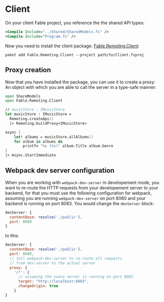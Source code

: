 # Client

On your client Fable project, you reference the the shared API types:
```xml
<Compile Include="../Shared/SharedModels.fs" />
<Compile Include="Program.fs" />
```
Now you need to install the client package: [Fable.Remoting.Client](https://www.nuget.org/packages/Fable.Remoting.Client/):
```
paket add Fable.Remoting.Client --project path/to/Client.fsproj
```
## Proxy creation
Now that you have installed the package, you can use it to create a proxy: An object with which you are able to call the server in a type-safe manner: 
```fs
open ShareModels
open Fable.Remoting.Client

// musicStore : IMusicStore
let musicStore : IMusicStore = 
  Remoting.createApi()
  |> Remoting.buildProxy<IMusicStore>

async {
    let! albums = musicStore.allAlbums() 
    for album in albums do
        printfn "%s (%s)" album.Title album.Genre
}
|> Async.StartImmediate
```
## Webpack dev server configuration
When you are working with `webpack-dev-server` in developement mode, you want to re-route the HTTP requests from your developement server to your backend, for that you must use the following configuration for webpack, assuming you are running `webpack-dev-server` on port 8080 and your backend is running on port 8083. You would change the `devServer` block:

```js
devServer: {
  contentBase: resolve('./public'),
  port: 8080
}
```
to this:
```js
devServer: {
  contentBase: resolve('./public'),
  port: 8080,
  // tell webpack-dev-server to re-route all requests 
  // from dev-server to the actual server
  proxy: {
    '/*': { 
      // assuming the suave server is running on port 8083
      target: "http://localhost:8083",
      changeOrigin: true
    }
}
```